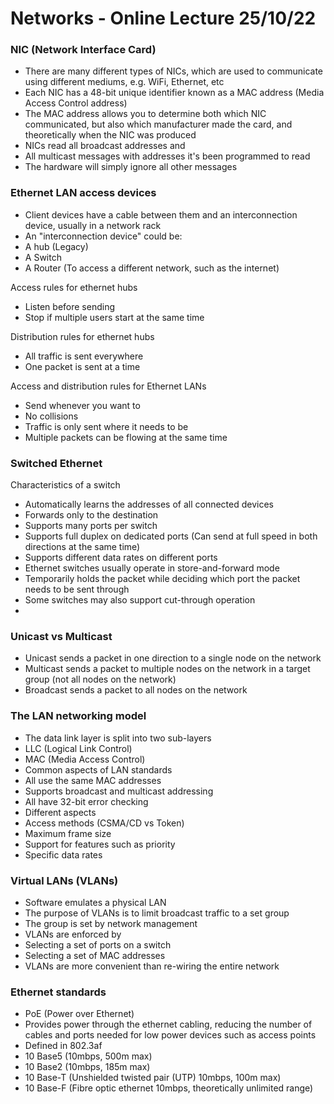 # Networks - Online Lecture 25/10/22

### NIC (Network Interface Card)

- There are many different types of NICs, which are used to communicate using different mediums, e.g. WiFi, Ethernet, etc
- Each NIC has a 48-bit unique identifier known as a MAC address (Media Access Control address)
- The MAC address allows you to determine both which NIC communicated, but also which manufacturer made the card, and theoretically when the NIC was produced
- NICs read all broadcast addresses and
- All multicast messages with addresses it's been programmed to read
- The hardware will simply ignore all other messages

### Ethernet LAN access devices

- Client devices have a cable between them and an interconnection device, usually in a network rack
- An "interconnection device" could be:
 - A hub (Legacy)
 - A Switch
 - A Router (To access a different network, such as the internet)
  
Access rules for ethernet hubs
- Listen before sending
- Stop if multiple users start at the same time
  
Distribution rules for ethernet hubs
- All traffic is sent everywhere
- One packet is sent at a time
  
Access and distribution rules for Ethernet LANs
- Send whenever you want to
- No collisions
- Traffic is only sent where it needs to be
- Multiple packets can be flowing at the same time

### Switched Ethernet
  
Characteristics of a switch
- Automatically learns the addresses of all connected devices
- Forwards only to the destination
- Supports many ports per switch
- Supports full duplex on dedicated ports (Can send at full speed in both directions at the same time)
- Supports different data rates on different ports
- Ethernet switches usually operate in store-and-forward mode
 - Temporarily holds the packet while deciding which port the packet needs to be sent through
- Some switches may also support cut-through operation
 - 

### Unicast vs Multicast

- Unicast sends a packet in one direction to a single node on the network
- Multicast sends a packet to multiple nodes on the network in a target group (not all nodes on the network)
- Broadcast sends a packet to all nodes on the network

### The LAN networking model

- The data link layer is split into two sub-layers
 - LLC (Logical Link Control)
 - MAC (Media Access Control)
- Common aspects of LAN standards
 - All use the same MAC addresses
 - Supports broadcast and multicast addressing
 - All have 32-bit error checking
- Different aspects
 - Access methods (CSMA/CD vs Token)
 - Maximum frame size
 - Support for features such as priority
 - Specific data rates

### Virtual LANs (VLANs)

- Software emulates a physical LAN
- The purpose of VLANs is to limit broadcast traffic to a set group
- The group is set by network management
- VLANs are enforced by
 - Selecting a set of ports on a switch
 - Selecting a set of MAC addresses
- VLANs are more convenient than re-wiring the entire network

### Ethernet standards

- PoE (Power over Ethernet)
 - Provides power through the ethernet cabling, reducing the number of cables and ports needed for low power devices such as access points
 - Defined in 802.3af
- 10 Base5 (10mbps, 500m max)
- 10 Base2 (10mbps, 185m max)
- 10 Base-T (Unshielded twisted pair (UTP) 10mbps, 100m max)
- 10 Base-F (Fibre optic ethernet 10mbps, theoretically unlimited range)